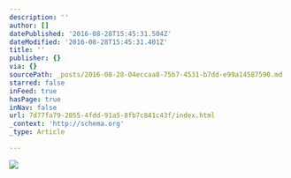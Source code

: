 ```yaml
---
description: ''
author: []
datePublished: '2016-08-28T15:45:31.504Z'
dateModified: '2016-08-28T15:45:31.401Z'
title: ''
publisher: {}
via: {}
sourcePath: _posts/2016-08-28-04eccaa8-75b7-4531-b7dd-e99a14587590.md
starred: false
inFeed: true
hasPage: true
inNav: false
url: 7d77fa79-2055-4fdd-91a5-8fb7c841c43f/index.html
_context: 'http://schema.org'
_type: Article

---
```

![](https://the-grid-user-content.s3-us-west-2.amazonaws.com/889f503e-0a27-4e88-84a7-2cb0bc4e7013.jpg)